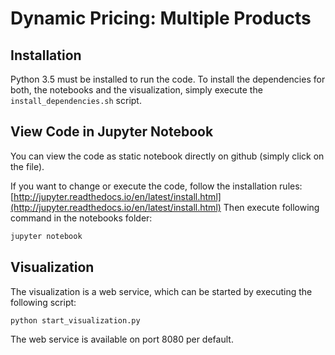 # Dynamic Pricing: Multiple Products

## Installation
Python 3.5 must be installed to run the code. 
To install the dependencies for both, the notebooks and the visualization, simply execute the `install_dependencies.sh` script.

## View Code in Jupyter Notebook
You can view the code as static notebook directly on github (simply click on the file).

If you want to change or execute the code, follow the installation rules: [http://jupyter.readthedocs.io/en/latest/install.html](http://jupyter.readthedocs.io/en/latest/install.html)
Then execute following command in the notebooks folder:

```sh
jupyter notebook
```

## Visualization
The visualization is a web service, which can be started by executing the following script:
```sh
python start_visualization.py
````
The web service is available on port 8080 per default.
